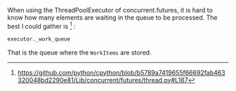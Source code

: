 When using the ThreadPoolExecutor of concurrent.futures, it is hard to know how many elements are waiting in the queue to be processed. The best I could gather is [^1] :

```python
executor._work_queue
```
That is the queue where the ``WorkItems`` are stored. 

[^1]: https://github.com/python/cpython/blob/b5789a7419655f66692fab463320048bd2290e81/Lib/concurrent/futures/thread.py#L187